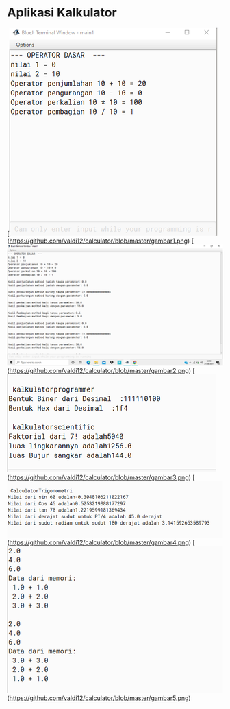# Aplikasi Kalkulator

[![N|Solid](https://github.com/valdi12/calculator/blob/master/gambar1.png)(https://github.com/valdi12/calculator/blob/master/gambar1.png)
[![N|Solid](https://github.com/valdi12/calculator/blob/master/gambar2.png)(https://github.com/valdi12/calculator/blob/master/gambar2.png)
[![N|Solid](https://github.com/valdi12/calculator/blob/master/gambar3.png)(https://github.com/valdi12/calculator/blob/master/gambar3.png)
[![N|Solid](https://github.com/valdi12/calculator/blob/master/gambar4.png)(https://github.com/valdi12/calculator/blob/master/gambar4.png)
[![N|Solid](https://github.com/valdi12/calculator/blob/master/gambar5.png)(https://github.com/valdi12/calculator/blob/master/gambar5.png)





